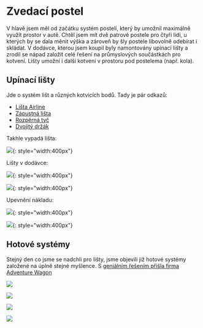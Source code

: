 # Zvedací postel

V hlavě jsem měl od začátku systém postelí, který by umožnil maximálně využít
prostor v autě. Chtěl jsem mít dvě patrové postele pro čtyři lidi, u kterých
by se dala měnit výška a zároveň by šly postele libovolně odebírat i skládat. 
V dodávce, kterou jsem koupil byly namontovány upínací lišty a zrodil se nápad
založit celé řešení na průmyslových součástkách pro kotvení. Lišty umožní
i další kotvení v prostoru pod postelema (např. kola).

## Upínací lišty

Jde o systém lišt a různých kotvicích bodů. Tady je pár odkazů:

* [Lišta Airline](https://www.dodavkyeshop.cz/Kotvici-lista-Airline-povrchova-d603.htm)
* [Zápustná lišta](https://www.topcentrum.cz/Zapustna-hlinikova-upinaci-lista-AZV-10-940)
* [Rozpěrná tyč](https://www.dodavkyeshop.cz/Tyc-rozperna-do-Airline-listy-nastavitelna-od-1400-2050-mm-d1080.htm)
* [Dvojitý držák](https://www.dodavkyeshop.cz/Drzak-dvojity-do-airline-listy-pro-Tyc-rozpernou-par-d1065.htm)

Takhle vypadá lišta:

![](images_clamping_rails/airline_rail.jpg){: style="width:400px"}

Lišty v dodávce:

![](images_clamping_rails/airline_rails_mounted.jpg){: style="width:400px"}

![](images_clamping_rails/airline_rails_mounted2.jpg){: style="width:400px"}


Upevnění nákladu:

![](images_clamping_rails/airline_rails_mounted.jpg){: style="width:400px"}

![](images_clamping_rails/airline_rails_mounted3.jpg){: style="width:400px"}


## Hotové systémy

Stejný den co jsme se nadchli pro lišty, jsme objevili již hotové systémy
založené na úplně stejné myšlence. S [geniálním řešením přišla firma
Adventure Wagon](https://adventurewagon.com/collections/mercedes-sprinter/products/interior-conversion-kit-for-sprinter)

![](images_clamping_rails/adventure_wagon_bed.jpg)

![](images_clamping_rails/adventure_wagon_bed2.jpg)

![](images_clamping_rails/adventure_wagon_side_rail.jpg)

![](images_clamping_rails/aadventure_wagon_side_rail2.jpg)


